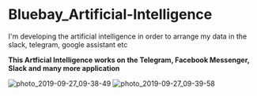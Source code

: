 # Bluebay_Artificial-Intelligence
I'm developing the artificial intelligence in order to arrange my data in the slack, telegram, google assistant etc

**This Artficial Intelligence works on the Telegram, Facebook Messenger, Slack and many more application**


![photo_2019-09-27_09-38-49](https://user-images.githubusercontent.com/39979024/65817425-4cff2380-e224-11e9-9858-511132034213.jpg)
![photo_2019-09-27_09-39-58](https://user-images.githubusercontent.com/39979024/65817427-512b4100-e224-11e9-856f-62c75737c770.jpg)

